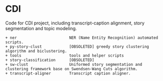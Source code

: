 CDI
===

Code for CDI project, including transcript-caption alignment, story segmentation and topic modeling.

    + ner	                    NER (Name Entity Recognition) automated scripts.
    + py-story-clust	        [OBSOLETED] greedy story clustering algorithm and biclustering.
    + tools	                    tools and helper scripts
    + story-classification      [OBSOLETED]
    + sw-clust                  Uniformed story segmentation and clustering framework base on Swendsen-Wang Cuts algorithm.
    + transcript-aligner        Transcript caption aligner.
